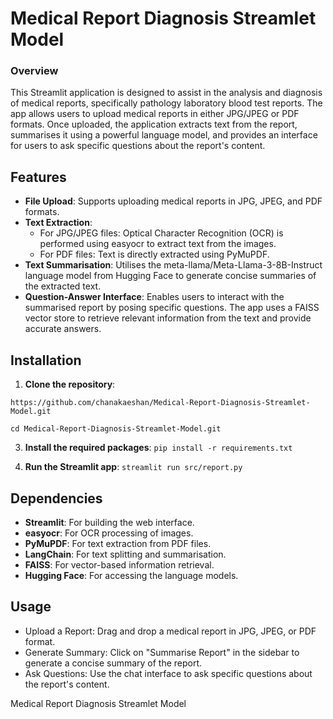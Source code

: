 # Medical Report Diagnosis Streamlet Model

### Overview
This Streamlit application is designed to assist in the analysis and diagnosis of medical reports, specifically pathology laboratory blood test reports. The app allows users to upload medical reports in either JPG/JPEG or PDF formats. Once uploaded, the application extracts text from the report, summarises it using a powerful language model, and provides an interface for users to ask specific questions about the report's content.

## Features
- **File Upload**: Supports uploading medical reports in JPG, JPEG, and PDF formats.
- **Text Extraction**:
  - For JPG/JPEG files: Optical Character Recognition (OCR) is performed using easyocr to extract text from the images.
  - For PDF files: Text is directly extracted using PyMuPDF.
- **Text Summarisation**: Utilises the meta-llama/Meta-Llama-3-8B-Instruct language model from Hugging Face to generate concise summaries of the extracted text.
- **Question-Answer Interface**: Enables users to interact with the summarised report by posing specific questions. The app uses a FAISS vector store to retrieve relevant information from the text and provide accurate answers.


## Installation
1. **Clone the repository**:
```
https://github.com/chanakaeshan/Medical-Report-Diagnosis-Streamlet-Model.git

cd Medical-Report-Diagnosis-Streamlet-Model.git
```
3.  **Install the required packages**:
```pip install -r requirements.txt```

4.  **Run the Streamlit app**:
```streamlit run src/report.py```

## Dependencies
- **Streamlit**: For building the web interface.
- **easyocr**: For OCR processing of images.
- **PyMuPDF**: For text extraction from PDF files.
- **LangChain**: For text splitting and summarisation.
- **FAISS**: For vector-based information retrieval.
- **Hugging Face**: For accessing the language models.


## Usage
- Upload a Report: Drag and drop a medical report in JPG, JPEG, or PDF format.
- Generate Summary: Click on "Summarise Report" in the sidebar to generate a concise summary of the report.
- Ask Questions: Use the chat interface to ask specific questions about the report's content.








Medical Report Diagnosis Streamlet Model
